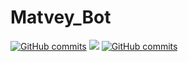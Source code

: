 # Matvey_Bot
[![GitHub commits](https://img.shields.io/github/commit-activity/w/deethereal/vk_bot?color=blueviolet)](https://GitHub.com/deethereal/vk_bot/commit/)
![](https://sun9-33.userapi.com/impf/Ph6h3y9xmTlgqTQ4vvNyBicTTzvEwdXrIrNzUg/CAQsBcvEzNQ.jpg?size=367x345&quality=96&proxy=1&sign=3d3b80db614a0cd1406bccbb645ae2a3&type=album)
[![GitHub commits](https://img.shields.io/github/last-commit/deethereal/vk_bot?color=blue)](https://GitHub.com/deethereal/vk_bot/commit/)
